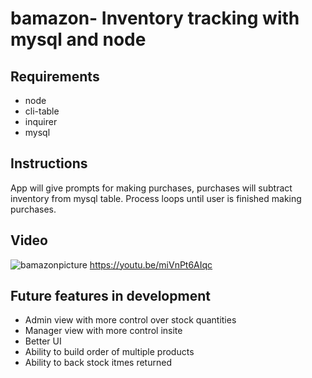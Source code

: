 # bamazon- Inventory tracking with mysql and node

## Requirements
  * node
  * cli-table
  * inquirer
  * mysql
  
 ## Instructions
 
App will give prompts for making purchases, purchases will subtract inventory from mysql table. Process loops until user is finished making purchases.

## Video
![bamazonpicture](https://user-images.githubusercontent.com/39473837/47585943-a45d8b00-d913-11e8-8e3c-2e8ab526a77c.gif) 
https://youtu.be/miVnPt6AIqc

## Future features in development
* Admin view with more control over stock quantities 
* Manager view with more control insite   
* Better UI 
* Ability to build order of multiple products 
* Ability to back stock itmes returned
